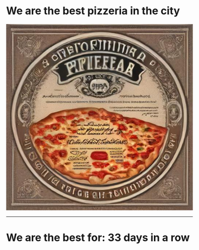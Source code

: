 # We are the best pizzeria in the city

![Certificate of the best pizzeria](photos/certificate.jpg)

--- 

# We are the best for: 33 days in a row